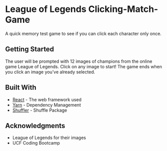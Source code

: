 # League of Legends Clicking-Match-Game

A quick memory test game to see if you can click each character only once. 

## Getting Started

The user will be prompted with 12 images of champions from the online game League of Legends. Click on any image to start! The game ends when you click an image you've already selected.

## Built With

* [React](https://reactjs.org/) - The web framework used
* [Yarn](https://yarnpkg.com/lang/en/) - Dependency Management
* [Shuffler](https://www.npmjs.com/package/shuffle-array) - Shuffle Package


## Acknowledgments

* League of Legends for their images
* UCF Coding Bootcamp